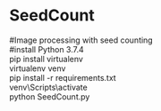 # SeedCount<br>
#Image processing with seed counting<br>
#install Python 3.7.4<br>
pip install virtualenv<br>
virtualenv venv <br>
pip install -r requirements.txt<br>
venv\Scripts\activate <br>
python SeedCount.py <br>
